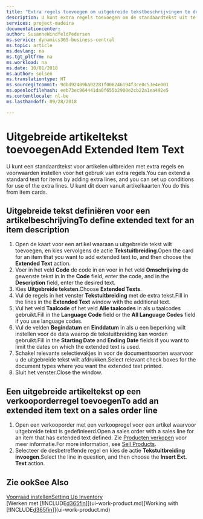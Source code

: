 ```yaml
---
title: "Extra regels toevoegen om uitgebreide tekstbeschrijvingen te definiëren | Microsoft Docs"
description: U kunt extra regels toevoegen om de standaardtekst uit te breiden die een artikel beschrijft.
services: project-madeira
documentationcenter: 
author: SusanneWindfeldPedersen
ms.service: dynamics365-business-central
ms.topic: article
ms.devlang: na
ms.tgt_pltfrm: na
ms.workload: na
ms.date: 10/01/2018
ms.author: solsen
ms.translationtype: HT
ms.sourcegitcommit: 9dbd92409ba02281f008246194f3ce0c53e4e001
ms.openlocfilehash: eeb73ec964441da0f655b2900e2cb22a1ea492e5
ms.contentlocale: nl-be
ms.lasthandoff: 09/28/2018

---
```

# <a name="add-extended-item-text"></a><span data-ttu-id="4ec00-103">Uitgebreide artikeltekst toevoegen</span><span class="sxs-lookup"><span data-stu-id="4ec00-103">Add Extended Item Text</span></span>
<span data-ttu-id="4ec00-104">U kunt een standaardtekst voor artikelen uitbreiden met extra regels en voorwaarden instellen voor het gebruik van extra regels.</span><span class="sxs-lookup"><span data-stu-id="4ec00-104">You can extend a standard text for items by adding extra lines, and you can set up conditions for use of the extra lines.</span></span> <span data-ttu-id="4ec00-105">U kunt dit doen vanuit artikelkaarten.</span><span class="sxs-lookup"><span data-stu-id="4ec00-105">You do this from item cards.</span></span>

## <a name="to-define-extended-text-for-an-item-description"></a><span data-ttu-id="4ec00-106">Uitgebreide tekst definiëren voor een artikelbeschrijving</span><span class="sxs-lookup"><span data-stu-id="4ec00-106">To define extended text for an item description</span></span>
1. <span data-ttu-id="4ec00-107">Open de kaart voor een artikel waaraan u uitgebreide tekst wilt toevoegen, en kies vervolgens de actie **Tekstuitbreiding**.</span><span class="sxs-lookup"><span data-stu-id="4ec00-107">Open the card for an item that you want to add extended text to, and then choose the **Extended Text** action.</span></span>
2. <span data-ttu-id="4ec00-108">Voer in het veld **Code** de code in en voer in het veld **Omschrijving** de gewenste tekst in.</span><span class="sxs-lookup"><span data-stu-id="4ec00-108">In the **Code** field, enter the code, and in the **Description** field, enter the desired text.</span></span>
3. <span data-ttu-id="4ec00-109">Kies **Uitgebreide teksten**.</span><span class="sxs-lookup"><span data-stu-id="4ec00-109">Choose **Extended Texts**.</span></span>
4. <span data-ttu-id="4ec00-110">Vul de regels in het venster **Tekstuitbreiding** met de extra tekst.</span><span class="sxs-lookup"><span data-stu-id="4ec00-110">Fill in the lines in the **Extended Text** window with the additional text.</span></span>
5. <span data-ttu-id="4ec00-111">Vul het veld **Taalcode** of het veld **Alle taalcodes** in als u taalcodes gebruikt.</span><span class="sxs-lookup"><span data-stu-id="4ec00-111">Fill in the **Language Code** field or the **All Language Codes** field if you use language codes.</span></span>
6. <span data-ttu-id="4ec00-112">Vul de velden **Begindatum** en **Einddatum** in als u een beperking wilt instellen voor de data waarop de tekstuitbreiding kan worden gebruikt.</span><span class="sxs-lookup"><span data-stu-id="4ec00-112">Fill in the **Starting Date** and **Ending Date** fields if you want to limit the dates on which the extended text is used.</span></span>
7. <span data-ttu-id="4ec00-113">Schakel relevante selectievakjes in voor de documentsoorten waarvoor u de uitgebreide tekst wilt afdrukken.</span><span class="sxs-lookup"><span data-stu-id="4ec00-113">Select relevant check boxes for the document types where you want the extended text printed.</span></span>
8. <span data-ttu-id="4ec00-114">Sluit het venster.</span><span class="sxs-lookup"><span data-stu-id="4ec00-114">Close the window.</span></span>

## <a name="to-add-an-extended-item-text-on-a-sales-order-line"></a><span data-ttu-id="4ec00-115">Een uitgebreide artikeltekst op een verkooporderregel toevoegen</span><span class="sxs-lookup"><span data-stu-id="4ec00-115">To add an extended item text on a sales order line</span></span>
1. <span data-ttu-id="4ec00-116">Open een verkooporder met een verkoopregel voor een artikel waarvoor uitgebreide tekst is gedefinieerd.</span><span class="sxs-lookup"><span data-stu-id="4ec00-116">Open a sales order with a sales line for an item that has extended text defined.</span></span> <span data-ttu-id="4ec00-117">Zie [Producten verkopen](sales-how-sell-products.md) voor meer informatie.</span><span class="sxs-lookup"><span data-stu-id="4ec00-117">For more information, see [Sell Products](sales-how-sell-products.md).</span></span>
2. <span data-ttu-id="4ec00-118">Selecteer de desbetreffende regel en kies de actie **Tekstuitbreiding invoegen**.</span><span class="sxs-lookup"><span data-stu-id="4ec00-118">Select the line in question, and then choose the **Insert Ext. Text** action.</span></span>

## <a name="see-also"></a><span data-ttu-id="4ec00-119">Zie ook</span><span class="sxs-lookup"><span data-stu-id="4ec00-119">See Also</span></span>
[<span data-ttu-id="4ec00-120">Voorraad instellen</span><span class="sxs-lookup"><span data-stu-id="4ec00-120">Setting Up Inventory</span></span>](inventory-setup-inventory.md)  
<span data-ttu-id="4ec00-121">[Werken met [!INCLUDE[d365fin](includes/d365fin_md.md)]](ui-work-product.md)</span><span class="sxs-lookup"><span data-stu-id="4ec00-121">[Working with [!INCLUDE[d365fin](includes/d365fin_md.md)]](ui-work-product.md)</span></span>


